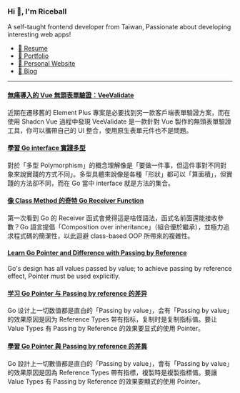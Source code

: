 <h3 >Hi 👋, I'm Riceball</h3>
<p>A self-taught frontend developer from Taiwan, Passionate about developing interesting web apps!</p>

- [📜 Resume](https://weweweb.pages.dev/en/resume/)
- [💼 Portfolio](https://weweweb.pages.dev/en/work/)
- [🏡 Personal Website](https://weweweb.pages.dev/en/)
- [📝 Blog](https://www.webdong.dev/en/)
---

<!--START_SECTION:feed-->
#### [無痛導入的 Vue 無頭表單驗證：VeeValidate](https:&#x2F;&#x2F;www.webdong.dev&#x2F;zh-tw&#x2F;post&#x2F;veevalidate&#x2F;) 
近期在遷移舊的 Element Plus 專案是必要找到另一款客戶端表單驗證方案，而在使用 Shadcn Vue 過程中發現 VeeValidate 是一款針對 Vue 製作的無頭表單驗證工具，你可以攜帶自己的 UI 整合，使用原生表單元件也不是問題。
#### [學習 Go interface 實踐多型](https:&#x2F;&#x2F;www.webdong.dev&#x2F;zh-tw&#x2F;post&#x2F;go-interface&#x2F;) 
對於「多型 Polymorphism」的概念理解像是「要做一件事，但這件事對不同對象來說實踐的方式不同」。多型具體來說像是各種「形狀」都可以「算面積」，但實踐的方法卻不同，而在 Go 當中 interface 就是方法的集合。
#### [像 Class Method 的奇特 Go Receiver Function](https:&#x2F;&#x2F;www.webdong.dev&#x2F;zh-tw&#x2F;post&#x2F;go-receiver-function&#x2F;) 
第一次看到 Go 的 Receiver 函式會覺得這是啥怪語法，函式名前面還能接收參數？Go 語言提倡「Composition over inheritance」（組合優於繼承），並極力追求程式碼的簡潔性，以此迴避 class-based OOP 所帶來的複雜性。
#### [Learn Go Pointer and Difference with Passing by Reference](https:&#x2F;&#x2F;www.webdong.dev&#x2F;en&#x2F;post&#x2F;go-pointer&#x2F;) 
Go&#39;s design has all values passed by value; to achieve passing by reference effect, Pointer must be used explicitly.
#### [学习 Go Pointer 与 Passing by reference 的差异](https:&#x2F;&#x2F;www.webdong.dev&#x2F;zh-cn&#x2F;post&#x2F;go-pointer&#x2F;) 
Go 设计上一切数值都是直白的「Passing by value」，会有「Passing by value」的效果原因是因为 Reference Types 带有指标，复制时是复制指标值。要让 Value Types 有 Passing by Reference 的效果要显式的使用 Pointer。
#### [學習 Go Pointer 與 Passing by reference 的差異](https:&#x2F;&#x2F;www.webdong.dev&#x2F;zh-tw&#x2F;post&#x2F;go-pointer&#x2F;) 
Go 設計上一切數值都是直白的「Passing by value」，會有「Passing by value」的效果原因是因為 Reference Types 帶有指標，複製時是複製指標值。要讓 Value Types 有 Passing by Reference 的效果要顯式的使用 Pointer。
<!--END_SECTION:feed-->

